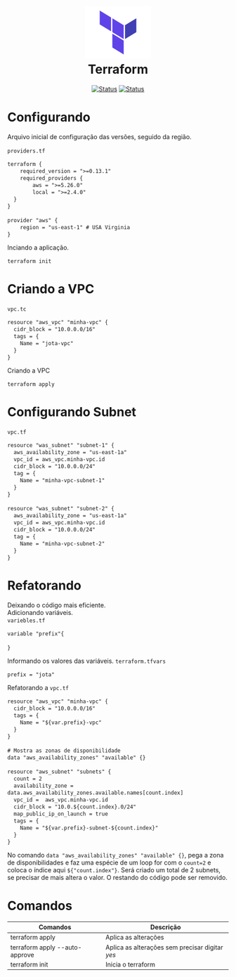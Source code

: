 <h1 align="center">
  <img src="image/terraform.png" alt="Kubernetes" width=150px height=120px >
  <br>
  Terraform

  
</h1>


<div align="center">

[![Status](https://img.shields.io/badge/version-1.0-blue)]()
[![Status](https://img.shields.io/badge/status-active-success.svg)]()

</div>

# Configurando 
Arquivo inicial de configuração das versões, seguido da região.

`providers.tf`
```
terraform {
    required_version = ">=0.13.1"
    required_providers {
        aws = ">=5.26.0"
        local = ">=2.4.0"
  }
}

provider "aws" {
    region = "us-east-1" # USA Virginia
}
```
Inciando a aplicação.
```
terraform init
```

# Criando a VPC
`vpc.tc`
```
resource "aws_vpc" "minha-vpc" {
  cidr_block = "10.0.0.0/16"
  tags = {
    Name = "jota-vpc"
  }
}
```
Criando a VPC
```
terraform apply
```

# Configurando Subnet

`vpc.tf`
```
resource "was_subnet" "subnet-1" {
  aws_availability_zone = "us-east-1a"
  vpc_id = aws_vpc.minha-vpc.id
  cidr_block = "10.0.0.0/24"
  tag = {
    Name = "minha-vpc-subnet-1"
  }
}

resource "was_subnet" "subnet-2" {
  aws_availability_zone = "us-east-1a"
  vpc_id = aws_vpc.minha-vpc.id
  cidr_block = "10.0.0.0/24"
  tag = {
    Name = "minha-vpc-subnet-2"
  }
}
```

# Refatorando
Deixando o código mais eficiente.<br>
Adicionando variáveis.<br>
`variebles.tf`
```
variable "prefix"{
    
}
```
Informando os valores das variáveis.
`terraform.tfvars`
```
prefix = "jota"
```
Refatorando a `vpc.tf`
```
resource "aws_vpc" "minha-vpc" {
  cidr_block = "10.0.0.0/16"
  tags = {
    Name = "${var.prefix}-vpc"
  }
}

# Mostra as zonas de disponibilidade
data "aws_availability_zones" "available" {}

resource "aws_subnet" "subnets" {
  count = 2
  availability_zone = data.aws_availability_zones.available.names[count.index]
  vpc_id =  aws_vpc.minha-vpc.id
  cidr_block = "10.0.${count.index}.0/24"
  map_public_ip_on_launch = true
  tags = {
    Name = "${var.prefix}-subnet-${count.index}"
  }  
}
```
No comando `data "aws_availability_zones" "available" {}`, pega a zona de disponibilidades e faz uma espécie de um loop for com o `count=2` e coloca o índice aqui `${"count.index"}`. Será criado um total de 2 subnets, se precisar de mais altera o valor. O restando do código pode ser removido.


# Comandos
| **Comandos** | **Descrição** |
|----------|---------------|
| terraform apply | Aplica as alterações |
| terraform apply --auto-approve | Aplica as alterações sem precisar digitar *yes* |
| terraform init | Inicia o terraform |
